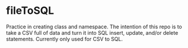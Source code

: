 # fileToSQL
Practice in creating class and namespace. The intention of this repo is to take a CSV full of data and turn it into SQL insert, update, and/or delete statements. 
Currently only used for CSV to SQL.
